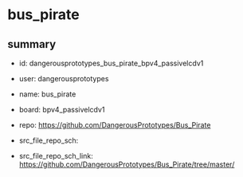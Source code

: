 # bus_pirate
 
## summary 
* id: dangerousprototypes_bus_pirate_bpv4_passivelcdv1
* user: dangerousprototypes
* name: bus_pirate
* board: bpv4_passivelcdv1
* repo: https://github.com/DangerousPrototypes/Bus_Pirate



* src_file_repo_sch: 
* src_file_repo_sch_link: https://github.com/DangerousPrototypes/Bus_Pirate/tree/master/






